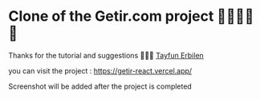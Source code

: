 # Clone of the Getir.com project 🎉🎉🎉🎉🎉

Thanks for the tutorial and suggestions 🥳🥳🥳 [Tayfun Erbilen](https://www.github.com/tayfunerbilen)

you can visit the project : https://getir-react.vercel.app/

Screenshot will be added after the project is completed

